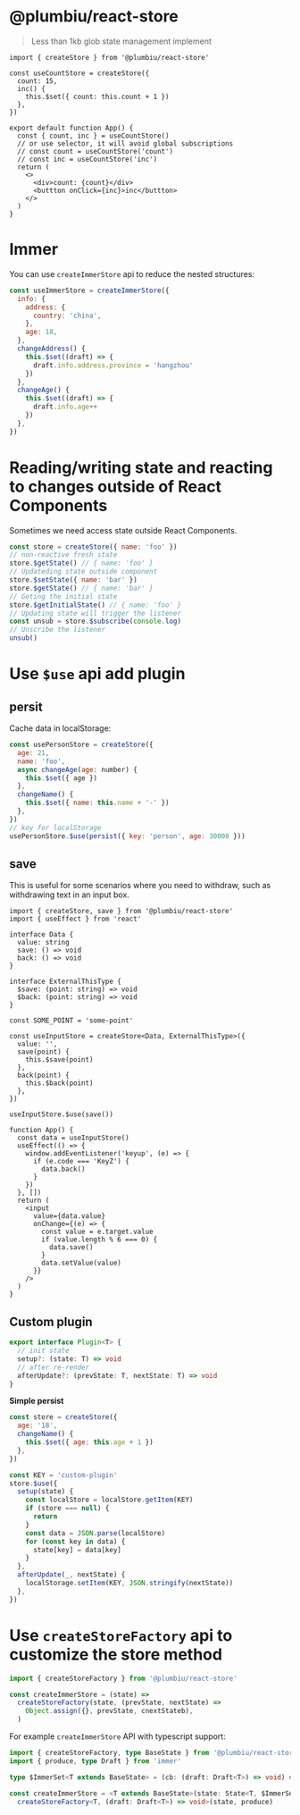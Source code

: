 # @plumbiu/react-store

> Less than 1kb glob state management implement

```tsx
import { createStore } from '@plumbiu/react-store'

const useCountStore = createStore({
  count: 15,
  inc() {
    this.$set({ count: this.count + 1 })
  },
})

export default function App() {
  const { count, inc } = useCountStore()
  // or use selector, it will avoid global subscriptions
  // const count = useCountStore('count')
  // const inc = useCountStore('inc')
  return (
    <>
      <div>count: {count}</div>
      <buttton onClick={inc}>inc</buttton>
    </>
  )
}
```

# Immer

You can use `createImmerStore` api to reduce the nested structures:

```jsx
const useImmerStore = createImmerStore({
  info: {
    address: {
      country: 'china',
    },
    age: 18,
  },
  changeAddress() {
    this.$set((draft) => {
      draft.info.address.province = 'hangzhou'
    })
  },
  changeAge() {
    this.$set((draft) => {
      draft.info.age++
    })
  },
})
```

# Reading/writing state and reacting to changes outside of React Components

Sometimes we need access state outside React Components.

```js
const store = createStore({ name: 'foo' })
// non-reactive fresh state
store.$getState() // { name: 'foo' }
// Updateding state outside component
store.$setState({ name: 'bar' })
store.$getState() // { name: 'bar' }
// Geting the initial state
store.$getInitialState() // { name: 'foo' }
// Updating state will trigger the listener
const unsub = store.$subscribe(console.log)
// Unscribe the listener
unsub()
```

# Use `$use` api add plugin

## persit

Cache data in localStorage:

```js
const usePersonStore = createStore({
  age: 21,
  name: 'foo',
  async changeAge(age: number) {
    this.$set({ age })
  },
  changeName() {
    this.$set({ name: this.name + '-' })
  },
})
// key for localStorage
usePersonStore.$use(persist({ key: 'person', age: 30000 }))
```

## save

This is useful for some scenarios where you need to withdraw, such as withdrawing text in an input box.

```tsx
import { createStore, save } from '@plumbiu/react-store'
import { useEffect } from 'react'

interface Data {
  value: string
  save: () => void
  back: () => void
}

interface ExternalThisType {
  $save: (point: string) => void
  $back: (point: string) => void
}

const SOME_POINT = 'some-point'

const useInputStore = createStore<Data, ExternalThisType>({
  value: '',
  save(point) {
    this.$save(point)
  },
  back(point) {
    this.$back(point)
  },
})

useInputStore.$use(save())

function App() {
  const data = useInputStore()
  useEffect(() => {
    window.addEventListener('keyup', (e) => {
      if (e.code === 'KeyZ') {
        data.back()
      }
    })
  }, [])
  return (
    <input
      value={data.value}
      onChange={(e) => {
        const value = e.target.value
        if (value.length % 6 === 0) {
          data.save()
        }
        data.setValue(value)
      }}
    />
  )
}
```

## Custom plugin

```ts
export interface Plugin<T> {
  // init state
  setup?: (state: T) => void
  // after re-render
  afterUpdate?: (prevState: T, nextState: T) => void
}
```

**Simple persist**

```js
const store = createStore({
  age: '18',
  changeName() {
    this.$set({ age: this.age + 1 })
  },
})

const KEY = 'custom-plugin'
store.$use({
  setup(state) {
    const localStore = localStore.getItem(KEY)
    if (store === null) {
      return
    }
    const data = JSON.parse(localStore)
    for (const key in data) {
      state[key] = data[key]
    }
  },
  afterUpdate(_, nextState) {
    localStorage.setItem(KEY, JSON.stringify(nextState))
  },
})
```

# Use `createStoreFactory` api to customize the store method

```ts
import { createStoreFactory } from '@plumbiu/react-store'

const createImmerStore = (state) =>
  createStoreFactory(state, (prevState, nextState) =>
    Object.assign({}, prevState, cnextStateb),
  )
```

For example `createImmerStore` API with typescript support:

```ts
import { createStoreFactory, type BaseState } from '@plumbiu/react-store'
import { produce, type Draft } from 'immer'

type $ImmerSet<T extends BaseState> = (cb: (draft: Draft<T>) => void) => void

const createImmerStore = <T extends BaseState>(state: State<T, $ImmerSet<T>>) =>
  createStoreFactory<T, (draft: Draft<T>) => void>(state, produce)
```
